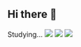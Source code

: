 ## Hi there 👋

<!--
**soomin0927/soomin0927** is a ✨ _special_ ✨ repository because its `README.md` (this file) appears on your GitHub profile.

Here are some ideas to get you started:


- 🔭 I’m currently working on ...
- 🌱 I’m currently learning ...
- 👯 I’m looking to collaborate on ...
- 🤔 I’m looking for help with ...
- 💬 Ask me about ...
- 📫 How to reach me: ...
- 😄 Pronouns: ...
- ⚡ Fun fact: ...
-->


Studying...
<img src="https://img.shields.io/badge/Html-FF6347?style=flat-square&logo=html&logoColor=white"/>
<img src="https://img.shields.io/badge/Javascript-3DDC84?style=flat-square&logo=javascript&logoColor=white"/>
<img src="https://img.shields.io/badge/Java-191970?style=flat-square&logo=java&logoColor=white"/>
